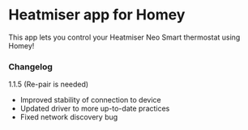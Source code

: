 # Heatmiser app for Homey

This app lets you control your Heatmiser Neo Smart thermostat using Homey!

### Changelog
1.1.5 (Re-pair is needed)
- Improved stability of connection to device
- Updated driver to more up-to-date practices
- Fixed network discovery bug